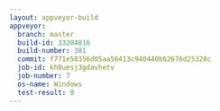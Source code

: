 ```yaml
---
layout: appveyor-build
appveyor:
  branch: master
  build-id: 33204816
  build-number: 381
  commit: f771e58356d05aa56413c940440b62676d25328c
  job-id: kh0uesj3gdavhetv
  job-number: 7
  os-name: Windows
  test-result: 0
---
```

